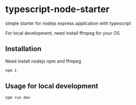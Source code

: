 # typescript-node-starter
simple starter for nodejs express application with typescript

For local development, need install ffmpeg for your OS

## Installation

Need install nodejs npm and ffmpeg

```bash
npm i
```

## Usage for local development

```
npm run dev
```
